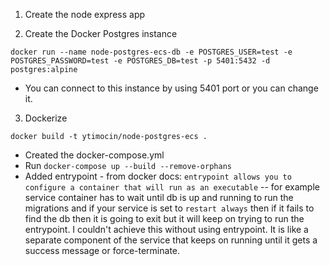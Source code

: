 1. Create the node express app

2. Create the Docker Postgres instance

```
docker run --name node-postgres-ecs-db -e POSTGRES_USER=test -e POSTGRES_PASSWORD=test -e POSTGRES_DB=test -p 5401:5432 -d postgres:alpine
``` 

* You can connect to this instance by using 5401 port or you can change it.

3. Dockerize

`docker build -t ytimocin/node-postgres-ecs .`

* Created the docker-compose.yml
* Run `docker-compose up --build --remove-orphans`
* Added entrypoint - from docker docs: `entrypoint allows you to configure a container that will run as an executable` -- for example service container has to wait until db is up and running to run the migrations and if your service is set to `restart always` then if it fails to find the db then it is going to exit but it will keep on trying to run the entrypoint. I couldn't achieve this without using entrypoint. It is like a separate component of the service that keeps on running until it gets a success message or force-terminate.
